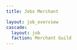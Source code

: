 ```yaml
---
title: Jobs Merchant

layout: job_overview
cascade:
  layout: job
  faction: Merchant Guild
---
```


